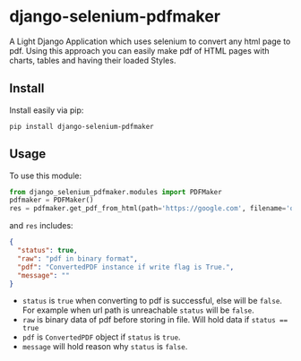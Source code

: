 # django-selenium-pdfmaker
A Light Django Application which uses selenium to convert any html page to pdf. Using this approach you can easily make pdf of HTML pages with charts, tables and having their loaded Styles.


## Install

Install easily via pip:

```
pip install django-selenium-pdfmaker
```

## Usage

To use this module:

```python
from django_selenium_pdfmaker.modules import PDFMaker
pdfmaker = PDFMaker()
res = pdfmaker.get_pdf_from_html(path='https://google.com', filename='output', write=True)
```

and `res` includes:

```json
{
  "status": true,
  "raw": "pdf in binary format",
  "pdf": "ConvertedPDF instance if write flag is True.",
  "message": ""
}
```

- `status` is `true` when converting to pdf is successful, else will be `false`.
For example when url path is unreachable `status` will be `false`.
- `raw` is binary data of pdf before storing in file. Will hold data if `status == true`
- `pdf` is `ConvertedPDF` object if `status` is `true`.
- `message` will hold reason why `status` is `false`.

